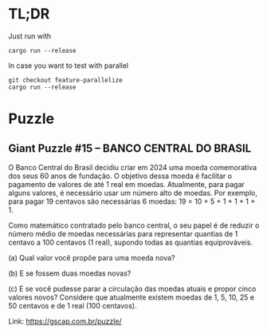 # TL;DR

Just run with
```shell
cargo run --release
```

In case you want to test with parallel
```shell
git checkout feature-parallelize
cargo run --release
```

# Puzzle

## Giant Puzzle #15 – BANCO CENTRAL DO BRASIL
O Banco Central do Brasil decidiu criar em 2024 uma moeda comemorativa dos seus 60 anos de fundação. O objetivo dessa moeda é facilitar o pagamento de valores de até 1 real em moedas. Atualmente, para pagar alguns valores, é necessário usar um número alto de moedas. Por exemplo, para pagar 19 centavos são necessárias 6 moedas: 19 = 10 + 5 + 1 + 1 + 1 + 1.

Como matemático contratado pelo banco central, o seu papel é de reduzir o número médio de moedas necessárias para representar quantias de 1 centavo a 100 centavos (1 real), supondo todas as quantias equiprováveis.

(a) Qual valor você propõe para uma moeda nova?

(b) E se fossem duas moedas novas?

(c) E se você pudesse parar a circulação das moedas atuais e propor cinco valores novos? Considere que atualmente existem moedas de 1, 5, 10, 25 e 50 centavos e de 1 real (100 centavos).

Link: https://gscap.com.br/puzzle/